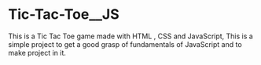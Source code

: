 # Tic-Tac-Toe__JS
This is a Tic Tac Toe game made with HTML , CSS and JavaScript, This is a simple project to get a good grasp of fundamentals of JavaScript and to make project in it.
